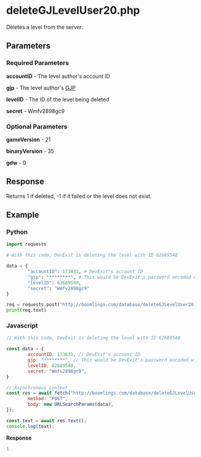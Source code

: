 # deleteGJLevelUser20.php

Deletes a level from the server.

## Parameters

### Required Parameters

**accountID** - The level author's account ID

**gjp** - The level author's [GJP](/topics/encryption/gjp.md)

**levelID** - The ID of the level being deleted

**secret** - Wmfv2898gc9

### Optional Parameters

**gameVersion** - 21

**binaryVersion** - 35

**gdw** - 0

## Response

Returns 1 if deleted, -1 if it failed or the level does not exist.

## Example

<!-- tabs:start -->

### **Python**

```py
import requests

# With this code, DevExit is deleting the level with ID 62689548

data = {
        "accountID": 173831, # DevExit's account ID
        "gjp": "********", # This would be DevExit's password encoded with GJP encryption
        "levelID": 62689548,
        "secret": "Wmfv2898gc9"
}

req = requests.post("http://boomlings.com/database/deleteGJLevelUser20.php", data=data)
print(req.text)
```

### **Javascript**

```js
// With this code, DevExit is deleting the level with ID 62689548

const data = {
        accountID: 173831, // DevExit's account ID
        gjp: "********", // This would be DevExit's password encoded with GJP encryption
        levelID: 62689548,
        secret: "Wmfv2898gc9",
}

// Asynchronous context
const res = await fetch("http://boomlings.com/database/deleteGJLevelUser20.php", {
        method: "POST",
        body: new URLSearchParams(data),
});

const text = await res.text();
console.log(text);
```

**Response**
```py
1
```

<!-- tabs:end -->
